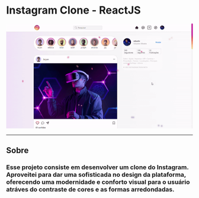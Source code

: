   # Instagram Clone - ReactJS
  ![Screenshot](gifinsta.gif)
  ***
  
## Sobre
### Esse projeto consiste em desenvolver um clone do Instagram. Aproveitei para dar uma sofisticada no design da plataforma, oferecendo uma modernidade e conforto visual para o usuário atráves do contraste de cores e as formas arredondadas.

